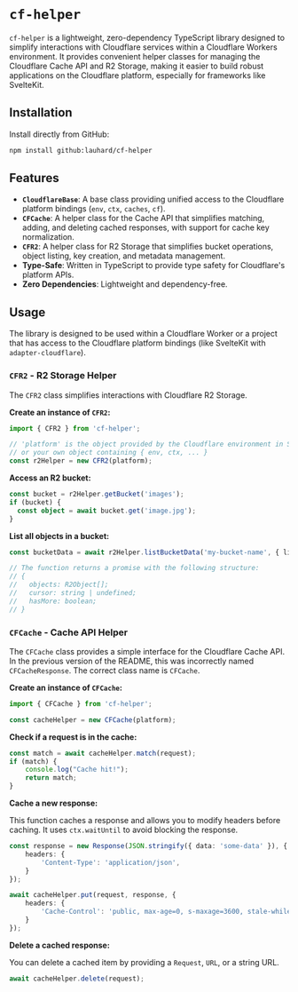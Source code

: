# `cf-helper`

`cf-helper` is a lightweight, zero-dependency TypeScript library designed to simplify interactions with Cloudflare services within a Cloudflare Workers environment. It provides convenient helper classes for managing the Cloudflare Cache API and R2 Storage, making it easier to build robust applications on the Cloudflare platform, especially for frameworks like SvelteKit.

## Installation

Install directly from GitHub:

```bash
npm install github:lauhard/cf-helper
```

## Features

- **`CloudflareBase`**: A base class providing unified access to the Cloudflare platform bindings (`env`, `ctx`, `caches`, `cf`).
- **`CFCache`**: A helper class for the Cache API that simplifies matching, adding, and deleting cached responses, with support for cache key normalization.
- **`CFR2`**: A helper class for R2 Storage that simplifies bucket operations, object listing, key creation, and metadata management.
- **Type-Safe**: Written in TypeScript to provide type safety for Cloudflare's platform APIs.
- **Zero Dependencies**: Lightweight and dependency-free.

## Usage

The library is designed to be used within a Cloudflare Worker or a project that has access to the Cloudflare platform bindings (like SvelteKit with `adapter-cloudflare`).

### `CFR2` - R2 Storage Helper

The `CFR2` class simplifies interactions with Cloudflare R2 Storage.

**Create an instance of `CFR2`:**

```typescript
import { CFR2 } from 'cf-helper';

// 'platform' is the object provided by the Cloudflare environment in SvelteKit
// or your own object containing { env, ctx, ... }
const r2Helper = new CFR2(platform);
```

**Access an R2 bucket:**

```typescript
const bucket = r2Helper.getBucket('images');
if (bucket) {
  const object = await bucket.get('image.jpg');
}
```

**List all objects in a bucket:**

```typescript
const bucketData = await r2Helper.listBucketData('my-bucket-name', { limit: 100 });

// The function returns a promise with the following structure:
// {
//   objects: R2Object[];
//   cursor: string | undefined;
//   hasMore: boolean;
// }
```

### `CFCache` - Cache API Helper

The `CFCache` class provides a simple interface for the Cloudflare Cache API. In the previous version of the README, this was incorrectly named `CFCacheResponse`. The correct class name is `CFCache`.

**Create an instance of `CFCache`:**

```typescript
import { CFCache } from 'cf-helper';

const cacheHelper = new CFCache(platform);
```

**Check if a request is in the cache:**

```typescript
const match = await cacheHelper.match(request);
if (match) {
    console.log("Cache hit!");
    return match;
}
```

**Cache a new response:**

This function caches a response and allows you to modify headers before caching. It uses `ctx.waitUntil` to avoid blocking the response.

```typescript
const response = new Response(JSON.stringify({ data: 'some-data' }), {
    headers: {
        'Content-Type': 'application/json',
    }
});

await cacheHelper.put(request, response, {
    headers: {
        'Cache-Control': 'public, max-age=0, s-maxage=3600, stale-while-revalidate=86400',
    }
});
```

**Delete a cached response:**

You can delete a cached item by providing a `Request`, `URL`, or a string URL.

```typescript
await cacheHelper.delete(request);
```